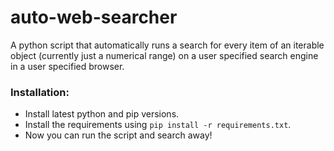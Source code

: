 # auto-web-searcher
A python script that automatically runs a search for every item of an iterable object (currently just a numerical range)  on a user specified search engine in a user specified browser.

### Installation:
- Install latest python and pip versions.
- Install the requirements using `pip install -r requirements.txt`.
- Now you can run the script and search away!
